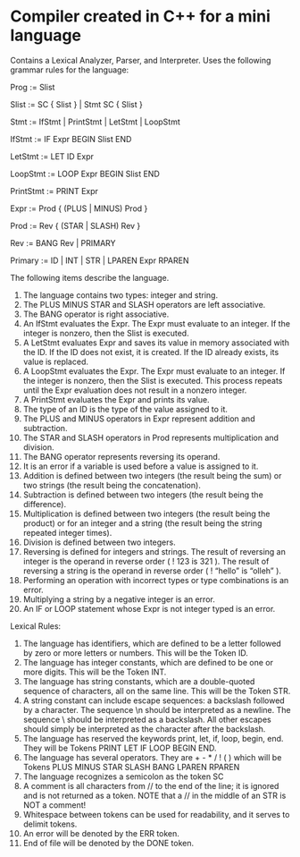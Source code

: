 # Compiler created in C++ for a mini language
Contains a Lexical Analyzer, Parser, and Interpreter.
Uses the following grammar rules for the language:

Prog := Slist

Slist := SC { Slist } | Stmt SC { Slist }

Stmt := IfStmt | PrintStmt | LetStmt | LoopStmt 

IfStmt := IF Expr BEGIN Slist END

LetStmt := LET ID Expr

LoopStmt := LOOP Expr BEGIN Slist END

PrintStmt := PRINT Expr

Expr := Prod { (PLUS | MINUS) Prod }

Prod := Rev { (STAR | SLASH) Rev }

Rev := BANG Rev | PRIMARY

Primary := ID | INT | STR | LPAREN Expr RPAREN

The following items describe the language.
1. The language contains two types: integer and string.
2. The PLUS MINUS STAR and SLASH operators are left associative.
3. The BANG operator is right associative.
4. An IfStmt evaluates the Expr. The Expr must evaluate to an integer. If the integer is
nonzero, then the Slist is executed.
5. A LetStmt evaluates Expr and saves its value in memory associated with the ID. If the ID
does not exist, it is created. If the ID already exists, its value is replaced.
6. A LoopStmt evaluates the Expr. The Expr must evaluate to an integer. If the integer is
nonzero, then the Slist is executed. This process repeats until the Expr evaluation does
not result in a nonzero integer.
7. A PrintStmt evaluates the Expr and prints its value.
8. The type of an ID is the type of the value assigned to it.
9. The PLUS and MINUS operators in Expr represent addition and subtraction.
10. The STAR and SLASH operators in Prod represents multiplication and division.
11. The BANG operator represents reversing its operand.
12. It is an error if a variable is used before a value is assigned to it.
13. Addition is defined between two integers (the result being the sum) or two strings (the
result being the concatenation).
14. Subtraction is defined between two integers (the result being the difference).
15. Multiplication is defined between two integers (the result being the product) or for an integer and a string (the result being the string repeated integer times).
16. Division is defined between two integers.
17. Reversing is defined for integers and strings. The result of reversing an integer is the
operand in reverse order ( ! 123 is 321 ). The result of reversing a string is the operand
in reverse order ( ! “hello” is “olleh” ).
18. Performing an operation with incorrect types or type combinations is an error.
19. Multiplying a string by a negative integer is an error.
20. An IF or LOOP statement whose Expr is not integer typed is an error.

Lexical Rules:
1. The language has identifiers, which are defined to be a letter followed by zero or more
letters or numbers. This will be the Token ID.
2. The language has integer constants, which are defined to be one or more digits. This will
be the Token INT.
3. The language has string constants, which are a double-quoted sequence of characters,
all on the same line. This will be the Token STR.
4. A string constant can include escape sequences: a backslash followed by a character.
The sequence \n should be interpreted as a newline. The sequence \\ should be interpreted as a backslash. All other escapes should simply be interpreted as the character after the backslash.
5. The language has reserved the keywords print, let, if, loop, begin, end. They will be Tokens PRINT LET IF LOOP BEGIN END.
6. The language has several operators. They are + - * / ! ( ) which will be Tokens PLUS MINUS STAR SLASH BANG LPAREN RPAREN
7. The language recognizes a semicolon as the token SC
8. A comment is all characters from // to the end of the line; it is ignored and is not returned
as a token. NOTE that a // in the middle of an STR is NOT a comment!
9. Whitespace between tokens can be used for readability, and it serves to delimit tokens. 
10. An error will be denoted by the ERR token.
11. End of file will be denoted by the DONE token.
